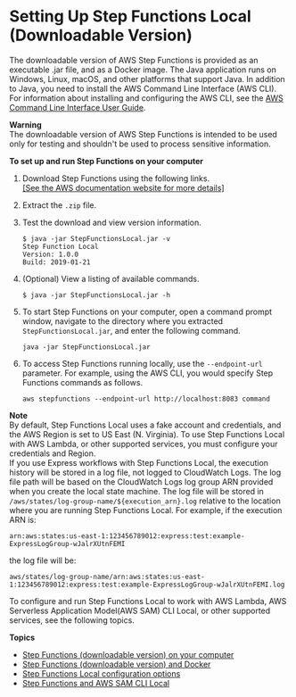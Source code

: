 # Setting Up Step Functions Local \(Downloadable Version\)<a name="sfn-local"></a>

The downloadable version of AWS Step Functions is provided as an executable \.jar file, and as a Docker image\. The Java application runs on Windows, Linux, macOS, and other platforms that support Java\. In addition to Java, you need to install the AWS Command Line Interface \(AWS CLI\)\. For information about installing and configuring the AWS CLI, see the [AWS Command Line Interface User Guide](https://docs.aws.amazon.com/cli/latest/userguide/)\.

**Warning**  
The downloadable version of AWS Step Functions is intended to be used only for testing and shouldn't be used to process sensitive information\.

**To set up and run Step Functions on your computer**

1. Download Step Functions using the following links\.     
[\[See the AWS documentation website for more details\]](http://docs.aws.amazon.com/step-functions/latest/dg/sfn-local.html)

1. Extract the `.zip` file\.

1. Test the download and view version information\.

   ```
   $ java -jar StepFunctionsLocal.jar -v
   Step Function Local
   Version: 1.0.0
   Build: 2019-01-21
   ```

1. \(Optional\) View a listing of available commands\.

   ```
   $ java -jar StepFunctionsLocal.jar -h
   ```

1. To start Step Functions on your computer, open a command prompt window, navigate to the directory where you extracted `StepFunctionsLocal.jar`, and enter the following command\.

   ```
   java -jar StepFunctionsLocal.jar
   ```

1. To access Step Functions running locally, use the `--endpoint-url` parameter\. For example, using the AWS CLI, you would specify Step Functions commands as follows\.

   ```
   aws stepfunctions --endpoint-url http://localhost:8083 command
   ```

**Note**  
By default, Step Functions Local uses a fake account and credentials, and the AWS Region is set to US East \(N\. Virginia\)\. To use Step Functions Local with AWS Lambda, or other supported services, you must configure your credentials and Region\.  
If you use Express workflows with Step Functions Local, the execution history will be stored in a log file, not logged to CloudWatch Logs\. The log file path will be based on the CloudWatch Logs log group ARN provided when you create the local state machine\. The log file will be stored in `/aws/states/log-group-name/${execution_arn}.log` relative to the location where you are running Step Functions Local\. For example, if the execution ARN is:  

```
arn:aws:states:us-east-1:123456789012:express:test:example-ExpressLogGroup-wJalrXUtnFEMI
```
the log file will be:  

```
aws/states/log-group-name/arn:aws:states:us-east-1:123456789012:express:test:example-ExpressLogGroup-wJalrXUtnFEMI.log
```

To configure and run Step Functions Local to work with AWS Lambda, AWS Serverless Application Model\(AWS SAM\) CLI Local, or other supported services, see the following topics\. 

**Topics**
+ [Step Functions \(downloadable version\) on your computer](sfn-local-computer.md)
+ [Step Functions \(downloadable version\) and Docker](sfn-local-docker.md)
+ [Step Functions Local configuration options](sfn-local-config-options.md)
+ [Step Functions and AWS SAM CLI Local](sfn-local-lambda.md)